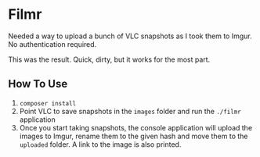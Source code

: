 # Filmr

Needed a way to upload a bunch of VLC snapshots as I took them to Imgur. No authentication required.

This was the result. Quick, dirty, but it works for the most part.

## How To Use

1. `composer install`
2. Point VLC to save snapshots in the `images` folder and run the `./filmr` application
3. Once you start taking snapshots, the console application will upload the images to Imgur, rename them to the given hash and move them to the `uploaded` folder. A link to the image is also printed.

